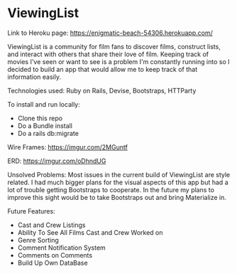 # ViewingList

Link to Heroku page: https://enigmatic-beach-54306.herokuapp.com/

ViewingList is a community for film fans to discover films, construct lists, and interact with others that share their love of film. Keeping track of movies I've seen or want to see is a problem I'm constantly running into so I decided to build an app that would allow me to keep track of that information easily.

Technologies used: Ruby on Rails, Devise, Bootstraps, HTTParty

To install and run locally:
 * Clone this repo
 * Do a Bundle install
 * Do a rails db:migrate

 Wire Frames:  https://imgur.com/2MGuntf

 ERD: https://imgur.com/oDhndUG

 Unsolved Problems:   Most issues in the current build of ViewingList are style related. I had much bigger plans for the visual aspects of this app but had a lot of trouble getting Bootstraps to cooperate. In the future my plans to improve this sight would be to take Bootstraps out and bring Materialize in.   

 Future Features:
 * Cast and Crew Listings
 * Ability To See All Films Cast and Crew Worked on
 * Genre Sorting
 * Comment Notification System
 * Comments on Comments
 * Build Up Own DataBase 
